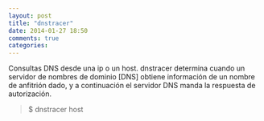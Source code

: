 ```yaml
---
layout: post
title: "dnstracer"
date: 2014-01-27 18:50
comments: true
categories: 
---
```

Consultas DNS desde una ip o un host. dnstracer determina cuando un servidor de nombres de dominio [DNS] obtiene información de un nombre de anfitrión dado, y a continuación el servidor DNS manda la respuesta de autorización.

>$ dnstracer host

